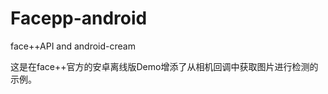 Facepp-android
==============

face++API and android-cream

这是在face++官方的安卓离线版Demo增添了从相机回调中获取图片进行检测的示例。
